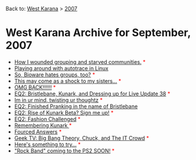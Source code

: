 Back to: [West Karana](/posts/westkarana.md) > [2007](/posts/2007/westkarana.md)
# West Karana Archive for September, 2007

* [How I wounded grouping and starved communities.](877.md) <span style="color:red;">*</span>
* [Playing around with autotrace in Linux](884.md) <span style="color:red;"></span>
* [So, Bioware hates groups, too?](885.md) <span style="color:red;">*</span>
* [This may come as a shock to my sisters...](888.md) <span style="color:red;">*</span>
* [OMG BACK!!!!!!](889.md) <span style="color:red;">*</span>
* [EQ2: Bristlebane, Kunark, and Dressing up for Live Update 38](894.md) <span style="color:red;">*</span>
* [Im in ur mind, twisting ur thoughtz](895.md) <span style="color:red;">*</span>
* [EQ2: Finished Pranking in the name of Bristlebane](898.md) <span style="color:red;"></span>
* [EQ2: Rise of Kunark Beta? Sign me up!](899.md) <span style="color:red;">*</span>
* [EQ2: Fashion Challenged](901.md) <span style="color:red;">*</span>
* [Remembering Kunark ](907.md) <span style="color:red;">*</span>
* [Fourced Answers](908.md) <span style="color:red;">*</span>
* [Geek TV: Big Bang Theory, Chuck, and The IT Crowd](909.md) <span style="color:red;">*</span>
* [Here's something to try...](914.md) <span style="color:red;">*</span>
* ["Rock Band" coming to the PS2 SOON!](915.md) <span style="color:red;">*</span>
